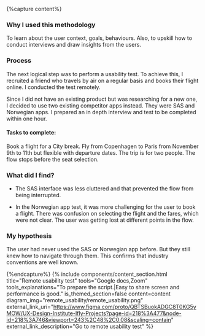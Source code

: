 {%capture content%}
### Why I used this methodology
To learn about the user context, goals, behaviours. Also, to upskill how to conduct interviews and draw insights from the users.

### Process
The next logical step was to perform a usability test. To achieve this, I recruited a friend who travels by air on a regular basis and books their flight online. I conducted the test remotely.

Since I did not have an existing product but was researching for a new one, I decided to use two existing competitor apps instead. They were SAS and Norwegian apps. I prepared an in depth interview and test to be completed within one hour.

#### Tasks to complete:
Book a flight for a City break. Fly from Copenhagen to Paris from November 9th to 11th but flexible with departure dates. The trip is for two people. The flow stops before the seat selection.

### What did I find?
*  The SAS interface was less cluttered and that prevented the
flow from being interrupted.

* In the Norwegian app test, it was more challenging for the
user to book a flight. There was confusion on selecting the
flight and the fares, which were not clear. The user was
getting lost at different points in the flow.

### My hypothesis
The user had never used the SAS or Norwegian app before. But they still knew how to navigate through them. This confirms that industry conventions are well known.

{%endcapture%}
{%
include components/content_section.html
title="Remote usability test"
tools="Google docs,Zoom"
tools_explanations="To prepare the script.|Easy to share screen and performance is good."
is_themed_section=false
content=content
diagram_img="remote_usability/remote_usability.png"
external_link_uri="https://www.figma.com/proto/QBTSBuokADGC8T0KG5yMOW/UX-Design-Institute-Ifly-Projects?page-id=218%3A477&node-id=218%3A746&viewport=243%2C48%2C0.08&scaling=contain"
external_link_description="Go to remote usability test"
%}
